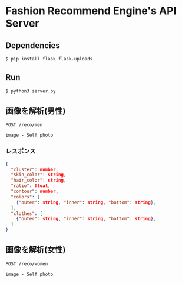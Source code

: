 # Fashion Recommend Engine's API Server

## Dependencies

```bash
$ pip install flask flask-uploads
```

## Run

```bash
$ python3 server.py
```

## 画像を解析(男性)

```
POST /reco/men

image - Self photo
```

### レスポンス

```json
{
  "cluster": number,
  "skin_color": string,
  "hair_color": string,
  "ratio": float,
  "contour": number,
  "colors": [
    {"outer": string, "inner": string, "bottom": string},
  ],
  "clothes": [
    {"outer": string, "inner": string, "bottom": string},
  ]
}
```

## 画像を解析(女性)

```
POST /reco/women

image - Self photo
```